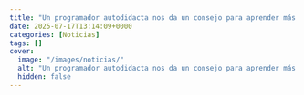```yaml
---
title: "Un programador autodidacta nos da un consejo para aprender más rápido - evita tutoriales y Google, la verdad está en otra parte"
date: 2025-07-17T13:14:09+0000
categories: [Noticias]
tags: []
cover:
  image: "/images/noticias/"
  alt: "Un programador autodidacta nos da un consejo para aprender más rápido - evita tutoriales y Google, la verdad está en otra parte"
  hidden: false
---
```



